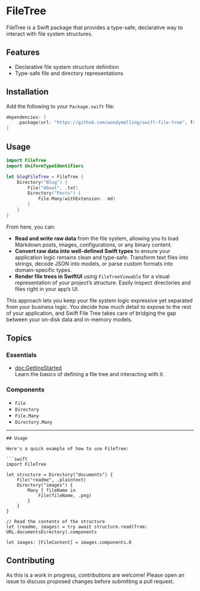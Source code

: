 # FileTree

FileTree is a Swift package that provides a type-safe, declarative way to interact with file system structures.

## Features

- Declarative file system structure definition
- Type-safe file and directory representations

## Installation

Add the following to your `Package.swift` file:

```swift
dependencies: [
    .package(url: "https://github.com/woodymelling/swift-file-tree", from: "0.1.0")
]
```

## Usage

```swift
import FileTree
import UniformTypeIdentifiers

let blogFileTree = FileTree {
    Directory("Blog") {
        File("About", .txt)
        Directory("Posts") {
            File.Many(withExtension: .md)
        }
    }
}
```

From here, you can:

- **Read and write raw data** from the file system, allowing you to load Markdown posts, 
  images, configurations, or any binary content.
- **Convert raw data into well-defined Swift types** to ensure your application logic remains 
  clean and type-safe. Transform text files into strings, decode JSON into models, or parse 
  custom formats into domain-specific types.
- **Render file trees in SwiftUI** using `FileTreeViewable` for a visual representation of your 
  project’s structure. Easily inspect directories and files right in your app’s UI.

This approach lets you keep your file system logic expressive yet separated from your 
business logic. You decide how much detail to expose to the rest of your application, and 
Swift File Tree takes care of bridging the gap between your on-disk data and in-memory models.

## Topics

### Essentials

- <doc:GettingStarted>  
  Learn the basics of defining a file tree and interacting with it.
  
### Components

- `File`  
- `Directory`  
- `File.Many`
- `Directory.Many`
---
```
## Usage

Here's a quick example of how to use FileTree:

```swift
import FileTree

let structure = Directory("documents") {
    File("readme", .plaintext)
    Directory("images") {
        Many { fileName in
            File(fileName, .png)
        }
    }
}

// Read the contents of the structure
let (readme, images) = try await structure.read(from: URL.documentsDirectory).components

let images: [FileContent] = images.components.0
```

## Contributing

As this is a work in progress, contributions are welcome! Please open an issue to discuss proposed changes before submitting a pull request.
